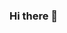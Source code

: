 ### Hi there 👋

<!--
**krishna0999/krishna0999** is a ✨ _special_ ✨ repository because its `README.md` (this file) appears on your GitHub profile.

Here are some ideas to get you started:

- 🔭 I’m currently working on flex-book
- 🌱 I’m currently learning Reactjs and MERN stack
- 📫 How to reach me: krishnamuraree123@gmail.com
-->
